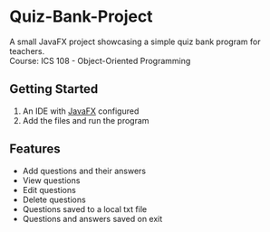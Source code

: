 # Quiz-Bank-Project
A small JavaFX project showcasing a simple quiz bank program for teachers.
<br>
Course: ICS 108 - Object-Oriented Programming



## Getting Started
1. An IDE with [JavaFX](https://openjfx.io/) configured
2. Add the files and run the program


## Features
- Add questions and their answers
- View questions
- Edit questions
- Delete questions
- Questions saved to a local txt file
- Questions and answers saved on exit
